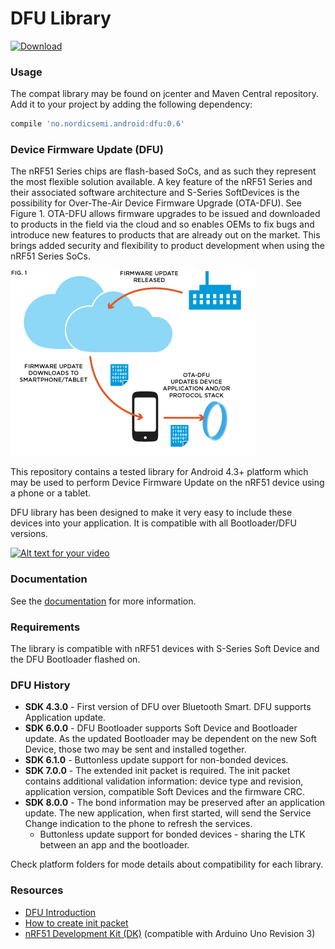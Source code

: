 # DFU Library

[ ![Download](https://api.bintray.com/packages/nordic/android/dfu-library/images/download.svg) ](https://bintray.com/nordic/android/dfu-library/_latestVersion)

### Usage

The compat library may be found on jcenter and Maven Central repository. Add it to your project by adding the following dependency:

```Groovy
compile 'no.nordicsemi.android:dfu:0.6'
```

### Device Firmware Update (DFU)

The nRF51 Series chips are flash-based SoCs, and as such they represent the most flexible solution available. A key feature of the nRF51 Series and their associated software architecture
and S-Series SoftDevices is the possibility for Over-The-Air Device Firmware Upgrade (OTA-DFU). See Figure 1. OTA-DFU allows firmware upgrades to be issued and downloaded to products 
in the field via the cloud and so enables OEMs to fix bugs and introduce new features to products that are already out on the market. 
This brings added security and flexibility to product development when using the nRF51 Series SoCs.

![Device Firmware Update](resources/dfu.png)

This repository contains a tested library for Android 4.3+ platform which may be used to perform Device Firmware Update on the nRF51 device using a phone or a tablet.

DFU library has been designed to make it very easy to include these devices into your application. It is compatible with all Bootloader/DFU versions.

[![Alt text for your video](http://img.youtube.com/vi/LdY2m_bZTgE/0.jpg)](http://youtu.be/LdY2m_bZTgE)

### Documentation

See the [documentation](documentation) for more information.

### Requirements

The library is compatible with nRF51 devices with S-Series Soft Device and the DFU Bootloader flashed on. 

### DFU History

* **SDK 4.3.0** - First version of DFU over Bluetooth Smart. DFU supports Application update.
* **SDK 6.0.0** - DFU Bootloader supports Soft Device and Bootloader update. As the updated Bootloader may be dependent on the new Soft Device, those two may be sent and installed together.
* **SDK 6.1.0** - Buttonless update support for non-bonded devices.
* **SDK 7.0.0** - The extended init packet is required. The init packet contains additional validation information: device type and revision, application version, compatible Soft Devices and the firmware CRC.
* **SDK 8.0.0** - The bond information may be preserved after an application update. The new application, when first started, will send the Service Change indication to the phone to refresh the services.
    - Buttonless update support for bonded devices - sharing the LTK between an app and the bootloader.

Check platform folders for mode details about compatibility for each library.

### Resources

- [DFU Introduction](http://developer.nordicsemi.com/nRF51_SDK/doc/7.2.0/s110/html/a00062.html "BLE Bootloader/DFU")
- [How to create init packet](https://github.com/NordicSemiconductor/nRF-Master-Control-Panel/tree/master/init%20packet%20handling "Init packet handling")
- [nRF51 Development Kit (DK)](http://www.nordicsemi.com/eng/Products/nRF51-DK "nRF51 DK") (compatible with Arduino Uno Revision 3)
